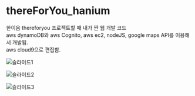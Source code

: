# thereForYou_hanium
한이음 thereforyou 프로젝트할 때 내가 짠 웹 개발 코드<br>
aws dynamoDB와 aws Cognito, aws ec2, nodeJS, google maps API를 이용해서 개발됨.<br>
aws cloud9으로 편집함.<br>



![슬라이드1](https://user-images.githubusercontent.com/60337066/206964098-01fbfbd9-1cdd-430b-bfbf-31551b796bf9.PNG)
<br>


![슬라이드2](https://user-images.githubusercontent.com/60337066/206964118-d2555ffc-74d9-4b24-9fb3-92116fbf23f6.PNG)
<br>

![슬라이드3](https://user-images.githubusercontent.com/60337066/206964126-27d99975-85f1-4547-924b-9aefd024893a.PNG)
